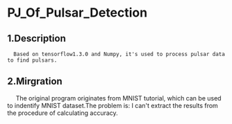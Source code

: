 PJ_Of_Pulsar_Detection
====
1.Description
----
      Based on tensorflow1.3.0 and Numpy, it's used to process pulsar data to find pulsars.
2.Mirgration
----
      The original program originates from MNIST tutorial, which can be used to indentify MNIST dataset.The problem is: I can't extract the results from the procedure of calculating accuracy.
